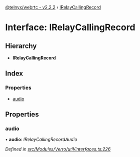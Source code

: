 [@telnyx/webrtc - v2.2.2](../README.md) › [IRelayCallingRecord](irelaycallingrecord.md)

# Interface: IRelayCallingRecord

## Hierarchy

* **IRelayCallingRecord**

## Index

### Properties

* [audio](irelaycallingrecord.md#audio)

## Properties

###  audio

• **audio**: *IRelayCallingRecordAudio*

*Defined in [src/Modules/Verto/util/interfaces.ts:226](https://github.com/team-telnyx/webrtc/blob/main/packages/js/src/Modules/Verto/util/interfaces.ts#L226)*
